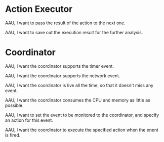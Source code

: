 # Action Executor #
AAU, I want to pass the result of the action to the next one.

AAU, I want to save out the execution result for the further analysis.

# Coordinator #
AAU, I want the coordinator supports the timer event.

AAU, I want the coordinator supports the network event.

AAU, I want the coordinator is live all the time, so that it doesn't miss any event.

AAU, I want the coordinator consumes the CPU and memory as little as possible.

AAU, I want to set the event to be monitored to the coordinator, and specify an action for this event.

AAU, I want the coordinator to execute the specified action when the enent is fired.